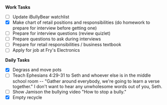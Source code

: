 **Work Tasks**

- [ ] Update iBullyBear watchlist
- [X] Make chart of retail positions and responsibilities (do homework to prepare for interview before getting one)
- [ ] Prepare for interview questions (review quizlet)
- [ ] Prepare questions to ask during interviews
- [ ] Prepare for retail responsibilities / business textbook
- [ ] Apply for job at Fry's Electronics

**Daily Tasks**

- [X] Degrass and move pots
- [ ] Teach Ephesians 4:29-31 to Seth and whoever else is in the middle school room -- "Gather around everybody, we're going to learn a verse together." I don't want to hear any unwholesome words out of you, Seth.
- [ ] Show Jamison the bullying video "How to stop a bully."
- [X] Empty recycle